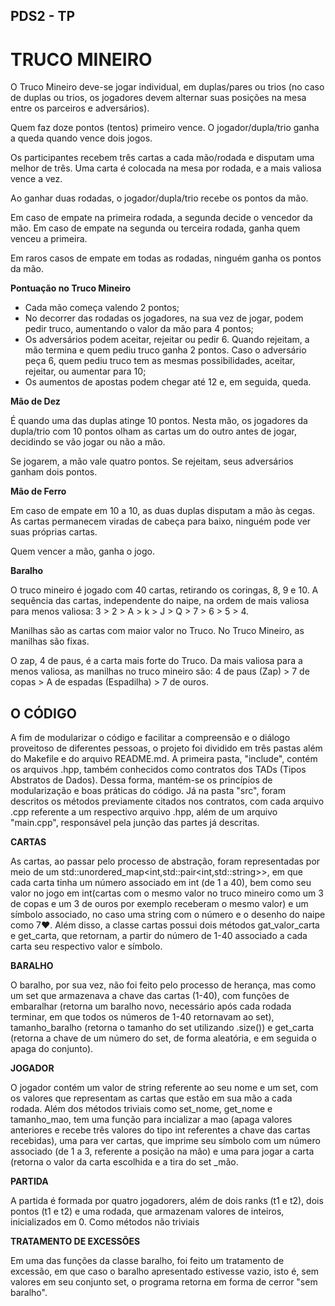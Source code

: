 ## PDS2 - TP

# **TRUCO MINEIRO**

O Truco Mineiro deve-se jogar individual, em duplas/pares ou trios (no caso de duplas ou trios, os jogadores devem alternar suas posições na mesa entre os parceiros e adversários).


Quem faz doze pontos (tentos) primeiro vence. O jogador/dupla/trio ganha a queda quando vence dois jogos.


Os participantes recebem três cartas a cada mão/rodada e disputam uma melhor de três. Uma carta é colocada na mesa por rodada, e a mais valiosa vence a vez.


Ao ganhar duas rodadas, o jogador/dupla/trio recebe os pontos da mão.


Em caso de empate na primeira rodada, a segunda decide o vencedor da mão. Em caso de empate na segunda ou terceira rodada, ganha quem venceu a primeira.


Em raros casos de empate em todas as rodadas, ninguém ganha os pontos da mão.


**Pontuação no Truco Mineiro**

- Cada mão começa valendo 2 pontos;
- No decorrer das rodadas os jogadores, na sua vez de jogar, podem pedir truco, aumentando o valor da mão para 4 pontos;
- Os adversários podem aceitar, rejeitar ou pedir 6. Quando rejeitam, a mão termina e quem pediu truco ganha 2 pontos. Caso o adversário peça 6, quem pediu truco tem as mesmas possibilidades, aceitar, rejeitar, ou aumentar para 10;
- Os aumentos de apostas podem chegar até 12 e, em seguida, queda.

**Mão de Dez**

É quando uma das duplas atinge 10 pontos. Nesta mão, os jogadores da dupla/trio com 10 pontos olham as cartas um do outro antes de jogar, decidindo se vão jogar ou não a mão.

Se jogarem, a mão vale quatro pontos. Se rejeitam, seus adversários ganham dois pontos.


**Mão de Ferro**

Em caso de empate em 10 a 10, as duas duplas disputam a mão às cegas. As cartas permanecem viradas de cabeça para baixo, ninguém pode ver suas próprias cartas.

Quem vencer a mão, ganha o jogo.

 
**Baralho**

O truco mineiro é jogado com 40 cartas, retirando os coringas, 8, 9 e 10. A sequência das cartas, independente do naipe, na ordem de mais valiosa para menos valiosa: 3 > 2 > A > k > J > Q > 7 > 6 > 5 > 4.

Manilhas são as cartas com maior valor no Truco. No Truco Mineiro, as manilhas são fixas.

O zap, 4 de paus, é a carta mais forte do Truco. Da mais valiosa para a menos valiosa, as manilhas no truco mineiro são: 4 de paus (Zap) > 7 de copas > A de espadas (Espadilha) > 7 de ouros.

## O CÓDIGO
A fim de modularizar o código e facilitar a compreensão e o diálogo proveitoso de diferentes pessoas, o projeto foi dividido em três pastas além do Makefile e do arquivo README.md. A primeira pasta, "include", contém os arquivos .hpp, também conhecidos como contratos dos TADs (Tipos Abstratos de Dados). Dessa forma, mantém-se os princípios de modularização e boas práticas do código. Já na pasta "src", foram descritos os métodos previamente citados nos contratos, com cada arquivo .cpp referente a um respectivo arquivo .hpp, além de um arquivo "main.cpp", responsável pela junção das partes já descritas.

**CARTAS**

As cartas, ao passar pelo processo de abstração, foram representadas por meio de um std::unordered_map<int,std::pair<int,std::string>>, em que cada carta tinha um número associado em int (de 1 a 40), bem como seu valor no jogo em int(cartas com o mesmo valor no truco mineiro como um 3 de copas e um 3 de ouros por exemplo receberam o mesmo valor) e um símbolo associado, no caso uma string com o número e o desenho do naipe como 7♥. Além disso, a classe cartas possui dois métodos gat_valor_carta e get_carta, que retornam, a partir do número de 1-40 associado a cada carta seu respectivo valor e símbolo.

**BARALHO**

O baralho, por sua vez, não foi feito pelo processo de herança, mas como um set<int> que armazenava a chave das cartas (1-40), com funções de embaralhar (retorna um baralho novo, necessário após cada rodada terminar, em que todos os números de 1-40 retornavam ao set), tamanho_baralho (retorna o tamanho do set utilizando .size()) e get_carta (retorna a chave de um número do set, de forma aleatória, e em seguida o apaga do conjunto).

**JOGADOR**
 
O jogador contém um valor de string referente ao seu nome e um set<int>, com os valores que representam as cartas que estão em sua mão a cada rodada. Além dos métodos triviais como set_nome, get_nome e tamanho_mao, tem uma função para incializar a mao (apaga valores anteriores e recebe três valores do tipo int referentes a chave das cartas recebidas), uma para ver cartas, que imprime seu símbolo com um número associado (de 1 a 3, referente a posição na mão) e uma para jogar a carta (retorna o valor da carta escolhida e a tira do set _mão.

**PARTIDA**
 
A partida é formada por quatro jogadorers, além de dois ranks (t1 e t2), dois pontos (t1 e t2) e uma rodada, que armazenam valores de inteiros, inicializados em 0. Como métodos não triviais 

**TRATAMENTO DE EXCESSÕES**
 
Em uma das funções da classe baralho, foi feito um tratamento de excessão, em que caso o baralho apresentado estivesse vazio, isto é, sem valores em seu conjunto set, o programa retorna em forma de cerror "sem baralho".

